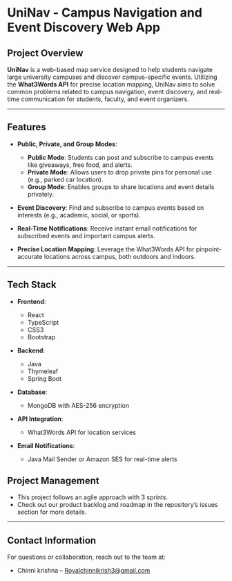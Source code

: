 
# **UniNav - Campus Navigation and Event Discovery Web App**

## **Project Overview**

**UniNav** is a web-based map service designed to help students navigate large university campuses and discover campus-specific events. Utilizing the **What3Words API** for precise location mapping, UniNav aims to solve common problems related to campus navigation, event discovery, and real-time communication for students, faculty, and event organizers.

---

## **Features**

- **Public, Private, and Group Modes**:
  - **Public Mode**: Students can post and subscribe to campus events like giveaways, free food, and alerts.
  - **Private Mode**: Allows users to drop private pins for personal use (e.g., parked car location).
  - **Group Mode**: Enables groups to share locations and event details privately.

- **Event Discovery**: Find and subscribe to campus events based on interests (e.g., academic, social, or sports).

- **Real-Time Notifications**: Receive instant email notifications for subscribed events and important campus alerts.

- **Precise Location Mapping**: Leverage the What3Words API for pinpoint-accurate locations across campus, both outdoors and indoors.

---

## **Tech Stack**

- **Frontend**: 
  - React
  - TypeScript
  - CSS3
  - Bootstrap
  
- **Backend**:
  - Java
  - Thymeleaf
  - Spring Boot
  
- **Database**:
  - MongoDB with AES-256 encryption

- **API Integration**:
  - What3Words API for location services

- **Email Notifications**:
  - Java Mail Sender or Amazon SES for real-time alerts



## **Project Management**

- This project follows an agile approach with 3 sprints.
- Check out our product backlog and roadmap in the repository’s issues section for more details.

---

## **Contact Information**

For questions or collaboration, reach out to the team at:

- Chinni krishna – [Royalchinnikrish3@gmail.com](mailto:Royalchinnikrish3@gmail.com)
  
